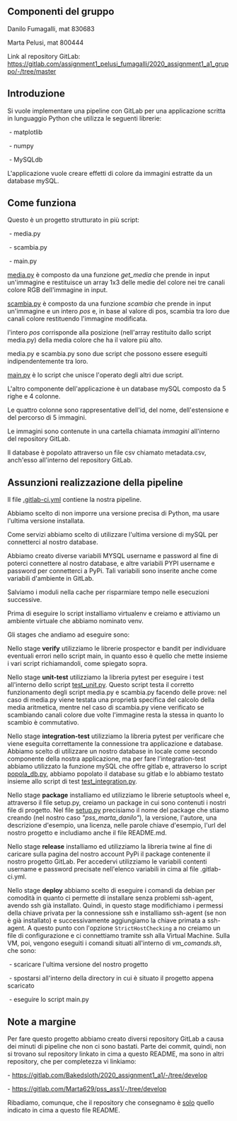 ## Componenti del gruppo

Danilo Fumagalli, mat 830683

Marta Pelusi, mat 800444

Link al repository GitLab: https://gitlab.com/assignment1_pelusi_fumagalli/2020_assignment1_a1_gruppo/-/tree/master

## Introduzione

Si vuole implementare una pipeline con GitLab per una applicazione scritta in lunguaggio Python che utilizza le seguenti librerie:

​	\- matplotlib

​	\- numpy

​	\- MySQLdb

L'applicazione vuole creare effetti di colore da immagini estratte da un database mySQL.

## Come funziona

Questo è un progetto strutturato in più script:

​	\- media.py

​	\- scambia.py

​	\- main.py

[media.py](https://gitlab.com/Bakedsloth/2020_assignment1_a1/-/blob/develop/media.py) è composto da una funzione *get_media* che prende in input un'immagine e restituisce un array 1x3 delle medie del colore nei tre canali colore RGB dell'immagine in input.

[scambia.py](https://gitlab.com/Bakedsloth/2020_assignment1_a1/-/blob/develop/scambia.py) è composto da una funzione *scambia* che prende in input un'immagine e un intero *pos* e, in base al valore di pos, scambia tra loro due canali colore restituendo l'immagine modificata.

l'intero *pos* corrisponde alla posizione (nell'array restituito dallo script media.py) della media colore che ha il valore più alto.

media.py e scambia.py sono due script che possono essere eseguiti indipendentemente tra loro.

[main.py](https://gitlab.com/Bakedsloth/2020_assignment1_a1/-/blob/develop/main.py) è lo script che unisce l'operato degli altri due script.

L'altro componente dell'applicazione è un database mySQL composto da 5 righe e 4 colonne.

Le quattro colonne sono rappresentative dell'id, del nome, dell'estensione e del percorso di 5 immagini.

Le immagini sono contenute in una cartella chiamata *immagini* all'interno del repository GitLab.

Il database è popolato attraverso un file csv chiamato metadata.csv, anch'esso all'interno del repository GitLab.

## Assunzioni realizzazione della pipeline

Il file [.gitlab-ci.yml](https://gitlab.com/Bakedsloth/2020_assignment1_a1/-/blob/develop/.gitlab-ci.yml) contiene la nostra pipeline.

Abbiamo scelto di non imporre una versione precisa di Python, ma usare l'ultima versione installata.

Come servizi abbiamo scelto di utilizzare l'ultima versione di mySQL per connetterci al nostro database.

Abbiamo creato diverse variabili MYSQL username e password al fine di poterci connettere al nostro database, e altre variabili PYPI username e password per connetterci a PyPi. Tali variabili sono inserite anche come variabili d'ambiente in GitLab.

Salviamo i moduli nella cache per risparmiare tempo nelle esecuzioni successive.

Prima di eseguire lo script installiamo virtualenv e creiamo e attiviamo un ambiente virtuale che abbiamo nominato venv. 

Gli stages che andiamo ad eseguire sono:	

Nello stage **verify** utilizziamo le librerie prospector e bandit per individuare eventuali errori nello script main, in quanto esso è quello che mette insieme i vari script richiamandoli, come spiegato sopra.

Nello stage **unit-test** utilizziamo la libreria pytest per eseguire i test all'interno dello script [test_unit.py](https://gitlab.com/Bakedsloth/2020_assignment1_a1/-/blob/develop/test_unit.py). Questo script testa il corretto funzionamento degli script media.py e scambia.py facendo delle prove: nel caso di media.py viene testata una proprietà specifica del calcolo della media aritmetica, mentre nel caso di scambia.py viene verificato se scambiando canali colore due volte l'immagine resta la stessa in quanto lo scambio è commutativo.

Nello stage **integration-test** utilizziamo la libreria pytest per verificare che viene eseguita correttamente la connessione tra applicazione e database. Abbiamo scelto di utilizzare un nostro database in locale come secondo componente della nostra applicazione, ma per fare l'integration-test abbiamo utilizzato la funzione mySQL che offre gitlab e, attraverso lo script [popola_db.py](https://gitlab.com/assignment1_pelusi_fumagalli/2020_assignment1_a1_gruppo/-/blob/master/pss-marta-danilo/popola_db.py), abbiamo popolato il database su gitlab e lo abbiamo testato insieme allo script di test [test_integration.py](https://gitlab.com/assignment1_pelusi_fumagalli/2020_assignment1_a1_gruppo/-/blob/master/pss-marta-danilo/test_integration.py).

Nello stage **package** installiamo ed utilizziamo le librerie setuptools wheel e, attraverso il file setup.py, creiamo un package in cui sono contenuti i nostri file di progetto. Nel file [setup.py](https://gitlab.com/assignment1_pelusi_fumagalli/2020_assignment1_a1_gruppo/-/blob/master/setup.py) precisiamo il nome del package che stiamo creando (nel nostro caso *"pss_marta_danilo"*), la versione, l'autore, una descrizione d'esempio, una licenza, nelle parole chiave d'esempio, l'url del nostro progetto e includiamo anche il file README.md.

Nello stage **release** installiamo ed utilizziamo la libreria twine al fine di caricare sulla pagina del nostro account PyPi il package contenente il nostro progetto GitLab. Per accedervi utilizziamo le variabili contenti username e password precisate nell'elenco variabili in cima al file .gitlab-ci.yml.

Nello stage **deploy** abbiamo scelto di eseguire i comandi da debian per comodità in quanto ci permette di installare senza problemi ssh-agent, avendo ssh già installato. 
Quindi, in questo stage modifichiamo i permessi della chiave privata per la connessione ssh e installiamo ssh-agent (se non è già installato) e successivamente aggiungiamo la chiave primata a ssh-agent. A questo punto con l'opzione `StrictHostChecking` a no creiamo un file di configurazione e ci connettiamo tramite ssh alla Virtual Machine. Sulla VM, poi, vengono eseguiti i comandi situati all'interno di *vm_comands.sh*, che sono:

​		\- scaricare l'ultima versione del nostro progetto

​		\- spostarsi all'interno della directory in cui è situato il progetto appena scaricato

​		\- eseguire lo script main.py

## Note a margine

Per fare questo progetto abbiamo creato diversi repository GitLab a causa dei minuti di pipeline che non ci sono bastati.
Parte dei commit, quindi, non si trovano sul repository linkato in cima a questo README, ma sono in altri repository, che per completezza vi linkiamo:

\- https://gitlab.com/Bakedsloth/2020_assignment1_a1/-/tree/develop

\- https://gitlab.com/Marta629/pss_ass1/-/tree/develop

Ribadiamo, comunque, che il repository che consegnamo è <u>solo</u> quello indicato in cima a questo file README.